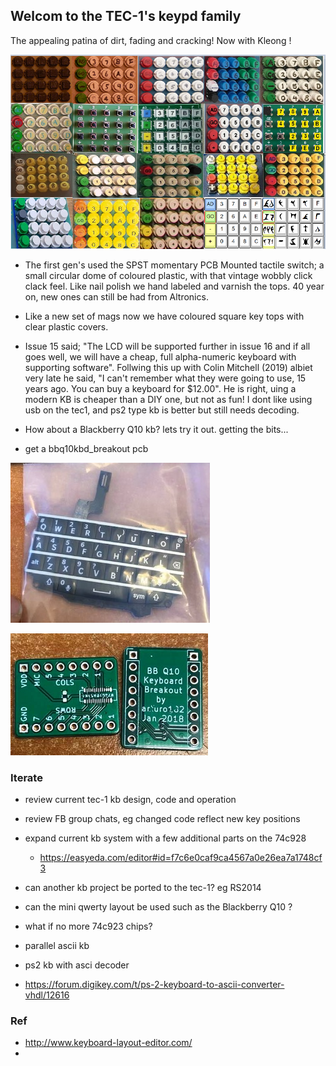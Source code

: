 ## Welcom to the TEC-1's keypd family

The appealing patina of dirt, fading and cracking! Now with Kleong ! 

![](https://github.com/SteveJustin1963/tec-KB/blob/master/pics/kb-fun2.png) 

- The first gen's used the SPST momentary PCB Mounted tactile switch; a small circular dome of coloured plastic, with that vintage wobbly click clack feel. Like nail polish we hand labeled and varnish the tops. 40 year on, new ones can still be had from Altronics.  
- Like a new set of mags now we have coloured square key tops with clear plastic covers. 
- Issue 15 said; "The LCD will be supported further in issue 16 and if all goes well, we will have a cheap, full alpha-numeric keyboard with supporting software". Follwing this up with Colin Mitchell (2019) albiet very late he said, "I can't remember what they were going to use, 15 years ago. You can buy a keyboard for $12.00". He is right, uing a modern KB is cheaper than a DIY one, but not as fun! I dont like using usb on the tec1, and ps2 type kb is better but still needs decoding.  



- How about a Blackberry Q10 kb? lets try it out. getting the bits...
- get a bbq10kbd_breakout pcb


![](https://github.com/SteveJustin1963/tec-KB/blob/master/pics/120093001_2804585019774865_2639766788032736065_n2.jpg)

![](https://github.com/SteveJustin1963/tec-KB/blob/master/pics/9_11_29a2.png)




### Iterate
- review current tec-1 kb design, code and operation
- review FB group chats, eg changed code reflect new key positions 
- expand current kb system with a few additional parts on the 74c928 
  - https://easyeda.com/editor#id=f7c6e0caf9ca4567a0e26ea7a1748cf3

- can another kb project be ported to the tec-1? eg RS2014 
- can the mini qwerty layout be used such as the Blackberry Q10 ?
- what if no more 74c923 chips?
- parallel ascii kb
- ps2 kb with asci decoder
- https://forum.digikey.com/t/ps-2-keyboard-to-ascii-converter-vhdl/12616

### Ref
- http://www.keyboard-layout-editor.com/
- 
